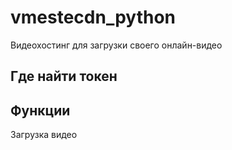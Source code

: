 # vmestecdn_python

Видеохостинг для загрузки своего онлайн-видео

## Где найти токен

## Функции


Загрузка видео